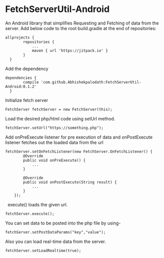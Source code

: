 # FetchServerUtil-Android
An Android library that simplifies Requesting and Fetching of data from the server.
Add below code to the root build.gradle at the end of repositories:

    allprojects {
		    repositories {
			    ...
			    maven { url 'https://jitpack.io' }
		    }
	  }
    
Add the dependency
    
    dependencies {
	        compile 'com.github.Abhishekpalodath:FetchServerUtil-Android:0.1.2'
	  }

Initialize fetch server

    FetchServer fetchServer = new FetchServer(this);
    
Load the desired php/html code using setUrl method.

    fetchServer.setUrl("https://something.php");

Add onPreExecute listener for pre execution of data and onPostExecute listener fetches out the loaded data from the url
    
    fetchServer.setOnFetchListener(new FetchServer.OnFetchListener() {
            @Override
            public void onPreExecute() {
                ...
            }

            @Override
            public void onPostExecute(String result) {
                ...
            }
        });
  
execute() loads the given url.

    fetchServer.execute();
    
You can set data to be posted into the php file by using-

    fetchServer.setPostDataParams("key","value");
    
Also you can load real-time data from the server.

    fetchServer.setLoadRealtime(true);
